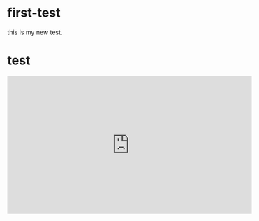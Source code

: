 # first-test
this is my new test.

# test
<iframe width="560" height="315" src="https://www.youtube.com/embed/aLv31z8OrAs?si=ZBzOK_v7ygApxjOl" title="YouTube video player" frameborder="0" allow="accelerometer; autoplay; clipboard-write; encrypted-media; gyroscope; picture-in-picture; web-share" referrerpolicy="strict-origin-when-cross-origin" allowfullscreen></iframe>

